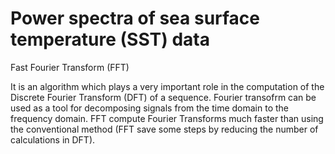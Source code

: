 # Power spectra of sea surface temperature (SST) data 
Fast Fourier Transform (FFT)

It is an algorithm which plays a very important role in the computation of the Discrete Fourier Transform (DFT) of a sequence. Fourier transofrm can be used as a tool for decomposing signals from the time domain to the frequency domain. FFT compute Fourier Transforms much faster than using the conventional method (FFT save some steps by reducing the number of calculations in DFT).
